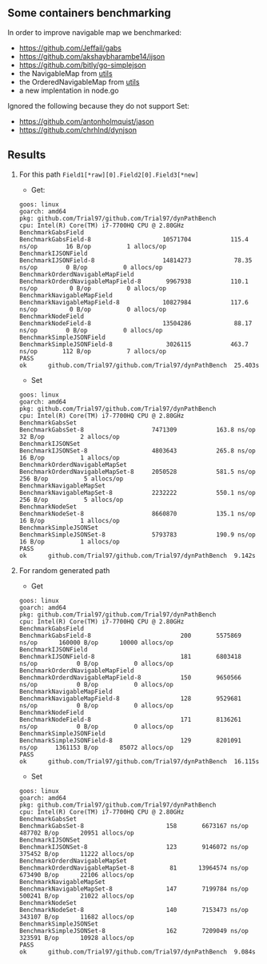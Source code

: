 ## Some containers benchmarking

In order to improve navigable map we benchmarked:
- https://github.com/Jeffail/gabs
- https://github.com/akshaybharambe14/ijson
- https://github.com/bitly/go-simplejson
- the NavigableMap from [utils](https://github.com/cgrates/cgrates/blob/d4d602001c67dd301ff0f2e8858d71ad77d7ecb6/utils/navigablemap.go#L27)
- the OrderedNavigableMap from [utils](https://github.com/cgrates/cgrates/blob/d4d602001c67dd301ff0f2e8858d71ad77d7ecb6/utils/orderednavigablemap.go#L37)
- a new implentation in node.go

Ignored the following because they do not support Set:
- https://github.com/antonholmquist/jason
- https://github.com/chrhlnd/dynjson


## Results
1. For this path `Field1[*raw][0].Field2[0].Field3[*new]`
    - Get:
    ```
    goos: linux
    goarch: amd64
    pkg: github.com/Trial97/github.com/Trial97/dynPathBench
    cpu: Intel(R) Core(TM) i7-7700HQ CPU @ 2.80GHz
    BenchmarkGabsField
    BenchmarkGabsField-8                 	10571704	       115.4 ns/op	      16 B/op	       1 allocs/op
    BenchmarkIJSONField
    BenchmarkIJSONField-8                	14814273	        78.35 ns/op	       0 B/op	       0 allocs/op
    BenchmarkOrderdNavigableMapField
    BenchmarkOrderdNavigableMapField-8   	 9967938	       110.1 ns/op	       0 B/op	       0 allocs/op
    BenchmarkNavigableMapField
    BenchmarkNavigableMapField-8         	10827984	       117.6 ns/op	       0 B/op	       0 allocs/op
    BenchmarkNodeField
    BenchmarkNodeField-8                 	13504286	        88.17 ns/op	       0 B/op	       0 allocs/op
    BenchmarkSimpleJSONField
    BenchmarkSimpleJSONField-8           	 3026115	       463.7 ns/op	     112 B/op	       7 allocs/op
    PASS
    ok  	github.com/Trial97/github.com/Trial97/dynPathBench	25.403s
    ```

    - Set
    ```
    goos: linux
    goarch: amd64
    pkg: github.com/Trial97/github.com/Trial97/dynPathBench
    cpu: Intel(R) Core(TM) i7-7700HQ CPU @ 2.80GHz
    BenchmarkGabsSet
    BenchmarkGabsSet-8                 	 7471309	       163.8 ns/op	      32 B/op	       2 allocs/op
    BenchmarkIJSONSet
    BenchmarkIJSONSet-8                	 4803643	       265.8 ns/op	      16 B/op	       1 allocs/op
    BenchmarkOrderdNavigableMapSet
    BenchmarkOrderdNavigableMapSet-8   	 2050528	       581.5 ns/op	     256 B/op	       5 allocs/op
    BenchmarkNavigableMapSet
    BenchmarkNavigableMapSet-8         	 2232222	       550.1 ns/op	     256 B/op	       5 allocs/op
    BenchmarkNodeSet
    BenchmarkNodeSet-8                 	 8660870	       135.1 ns/op	      16 B/op	       1 allocs/op
    BenchmarkSimpleJSONSet
    BenchmarkSimpleJSONSet-8           	 5793783	       190.9 ns/op	      16 B/op	       1 allocs/op
    PASS
    ok  	github.com/Trial97/github.com/Trial97/dynPathBench	9.142s
    ```

2. For random generated path
    - Get
    ```
    goos: linux
    goarch: amd64
    pkg: github.com/Trial97/github.com/Trial97/dynPathBench
    cpu: Intel(R) Core(TM) i7-7700HQ CPU @ 2.80GHz
    BenchmarkGabsField
    BenchmarkGabsField-8                 	     200	   5575869 ns/op	  160000 B/op	   10000 allocs/op
    BenchmarkIJSONField
    BenchmarkIJSONField-8                	     181	   6803418 ns/op	       0 B/op	       0 allocs/op
    BenchmarkOrderdNavigableMapField
    BenchmarkOrderdNavigableMapField-8   	     150	   9650566 ns/op	       0 B/op	       0 allocs/op
    BenchmarkNavigableMapField
    BenchmarkNavigableMapField-8         	     128	   9529681 ns/op	       0 B/op	       0 allocs/op
    BenchmarkNodeField
    BenchmarkNodeField-8                 	     171	   8136261 ns/op	       0 B/op	       0 allocs/op
    BenchmarkSimpleJSONField
    BenchmarkSimpleJSONField-8           	     129	   8201091 ns/op	 1361153 B/op	   85072 allocs/op
    PASS
    ok  	github.com/Trial97/github.com/Trial97/dynPathBench	16.115s
    ```


    - Set
    ```
    goos: linux
    goarch: amd64
    pkg: github.com/Trial97/github.com/Trial97/dynPathBench
    cpu: Intel(R) Core(TM) i7-7700HQ CPU @ 2.80GHz
    BenchmarkGabsSet
    BenchmarkGabsSet-8                 	     158	   6673167 ns/op	  487702 B/op	   20951 allocs/op
    BenchmarkIJSONSet
    BenchmarkIJSONSet-8                	     123	   9146072 ns/op	  375452 B/op	   11222 allocs/op
    BenchmarkOrderdNavigableMapSet
    BenchmarkOrderdNavigableMapSet-8   	      81	  13964574 ns/op	  673490 B/op	   22106 allocs/op
    BenchmarkNavigableMapSet
    BenchmarkNavigableMapSet-8         	     147	   7199784 ns/op	  500241 B/op	   21022 allocs/op
    BenchmarkNodeSet
    BenchmarkNodeSet-8                 	     140	   7153473 ns/op	  343107 B/op	   11682 allocs/op
    BenchmarkSimpleJSONSet
    BenchmarkSimpleJSONSet-8           	     162	   7209049 ns/op	  323591 B/op	   10928 allocs/op
    PASS
    ok  	github.com/Trial97/github.com/Trial97/dynPathBench	9.084s
    ```